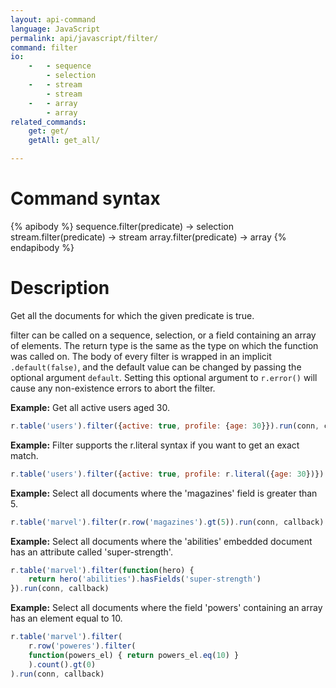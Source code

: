 ```yaml
---
layout: api-command 
language: JavaScript
permalink: api/javascript/filter/
command: filter
io:
    -   - sequence
        - selection 
    -   - stream
        - stream
    -   - array
        - array
related_commands:
    get: get/
    getAll: get_all/

---
```


# Command syntax #

{% apibody %}
sequence.filter(predicate) &rarr; selection
stream.filter(predicate) &rarr; stream
array.filter(predicate) &rarr; array
{% endapibody %}

# Description #

Get all the documents for which the given predicate is true.

filter can be called on a sequence, selection, or a field containing an array of
elements. The return type is the same as the type on which the function was called on.
The body of every filter is wrapped in an implicit `.default(false)`, and the default
value can be changed by passing the optional argument `default`. Setting this optional
argument to `r.error()` will cause any non-existence errors to abort the filter.

__Example:__ Get all active users aged 30.

```js
r.table('users').filter({active: true, profile: {age: 30}}).run(conn, callback)
```

__Example:__ Filter supports the r.literal syntax if you want to get an exact match.

```js
r.table('users').filter({active: true, profile: r.literal({age: 30})}).run(conn, callback)
```

__Example:__ Select all documents where the 'magazines' field is greater than 5.

```js
r.table('marvel').filter(r.row('magazines').gt(5)).run(conn, callback)
```

__Example:__ Select all documents where the 'abilities' embedded document has an
attribute called 'super-strength'.

```js
r.table('marvel').filter(function(hero) {
    return hero('abilities').hasFields('super-strength')
}).run(conn, callback)
```

__Example:__ Select all documents where the field 'powers' containing an array has an
element equal to 10.

```js
r.table('marvel').filter(
    r.row('poweres').filter(
    function(powers_el) { return powers_el.eq(10) }
    ).count().gt(0)
).run(conn, callback)
```

